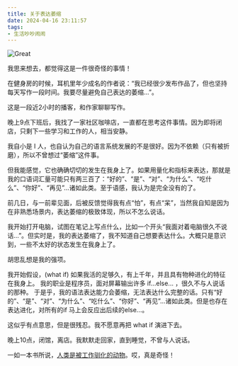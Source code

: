 ```yaml
---
title: 关于表达萎缩
date: 2024-04-16 23:11:57
tags:
- 生活吵吵闹闹
---
```


![Great](sogood.jpg)

我思来想去，都觉得这是一件很奇怪的事情！

在健身房的时候，耳机里年少成名的作者说：“我已经很少发布作品了，但也坚持每天写作一段时间。我要尽量避免自己表达的萎缩...”。

这是一段近2小时的播客，和作家聊聊写作。

晚上9点下班后，我找了一家社区咖啡店，一直都在思考这件事情。因为即将闭店，只剩下一些学习和工作的人，相当安静。

我自小是 I 人，也自认为自己的语言系统发展的不是很好。因为不依赖（只有被折磨），所以不曾想过“萎缩”这件事。

但我能感觉，它也确确切切的发生在我身上了。如果用量化和指标来表达，那就是我的口语词汇量可能只有两三百了：“好的”、“是”、“对”、“为什么”、“吃什么”、“你好”、“再见”...诸如此类。至于语感，我认为是完全没有的了。

前几日，与一前辈见面，后被反馈觉得我有点“怕”，有点“呆”，当然我自知是因为在非熟悉场景内，表达萎缩的极致体现，所以不怎么说话。

我开始打开电脑，试图在笔记上写点什么，比如一个开头“我面对着电脑很久不说话...”。但实时是，我的表达萎缩了，我不知道自己想要表达什么。大概只是意识到，一些不太好的状态发生在我身上了。

胡思乱想是我的强项。

我开始假设，(what if) 如果我活的足够久，有上千年，并且具有物种进化的特征在我身上。
我的职业是程序员，面对屏幕输出许多 if...else... ，很久不与人说话的那种。
于是乎，我的语法表达能力会萎缩，无法表达什么完整的话。只有“好的”、“是”、“对”、“为什么”、“吃什么”、“你好”、“再见”...诸如此类。但是也存在表达进化，对所有的if 马上会反应出后续的else...。

这似乎有点意思，但是很残忍。我不愿意再把 what if 演进下去。

晚上10点，闭馆，离店。我默默走回家，直到睡觉，不曾与人说话。

一如一本书所说，[人类是被工作驯化的动物][1]。哎，真是奇怪！

[1]:https://dg.aluc.me/Memos/Humans-are-animals-domesticated-by-work
